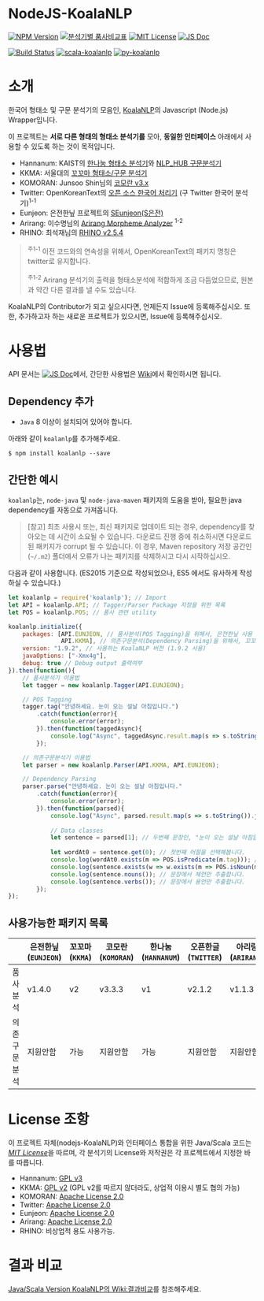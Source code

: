 # NodeJS-KoalaNLP

[![NPM Version](https://img.shields.io/npm/v/koalanlp.svg?style=flat-square)](https://github.com/nearbydelta/nodejs-koalanlp)
[![분석기별 품사비교표](https://img.shields.io/badge/%ED%92%88%EC%82%AC-%EB%B9%84%EA%B5%90%ED%91%9C-blue.svg?style=flat-square)](https://docs.google.com/spreadsheets/d/1OGM4JDdLk6URuegFKXg1huuKWynhg_EQnZYgTmG4h0s/edit?usp=sharing)
[![MIT License](https://img.shields.io/badge/license-MIT-green.svg?style=flat-square)](https://tldrlegal.com/license/mit-license)
[![JS Doc](https://img.shields.io/badge/JS-Doc-blue.svg?style=flat-square)](https://nearbydelta.github.com/nodejs-koalanlp/docs/module-koalanlp.html)

[![Build Status](https://img.shields.io/travis/nearbydelta/nodejs-koalanlp.svg?style=flat-square&branch=master)](https://travis-ci.org/nearbydelta/nodejs-koalanlp)
[![scala-koalanlp](https://img.shields.io/badge/Scala-KoalaNLP-red.svg?style=flat-square)](https://nearbydelta.github.io/KoalaNLP)
[![py-koalanlp](https://img.shields.io/badge/Python-KoalaNLP-blue.svg?style=flat-square)](https://nearbydelta.github.io/py-koalanlp)

# 소개
한국어 형태소 및 구문 분석기의 모음인, [KoalaNLP](https://github.com/nearbydelta/koalanlp)의 Javascript (Node.js) Wrapper입니다.

이 프로젝트는 __서로 다른 형태의 형태소 분석기를__ 모아,
__동일한 인터페이스__ 아래에서 사용할 수 있도록 하는 것이 목적입니다.
* Hannanum: KAIST의 [한나눔 형태소 분석기](http://kldp.net/projects/hannanum/)와 [NLP_HUB 구문분석기](http://semanticweb.kaist.ac.kr/home/index.php/NLP_HUB)
* KKMA: 서울대의 [꼬꼬마 형태소/구문 분석기](http://kkma.snu.ac.kr/documents/index.jsp)
* KOMORAN: Junsoo Shin님의 [코모란 v3.x](https://github.com/shin285/KOMORAN)
* Twitter: OpenKoreanText의 [오픈 소스 한국어 처리기](http://openkoreantext.org) (구 Twitter 한국어 분석기)<sup>1-1</sup>
* Eunjeon: 은전한닢 프로젝트의 [SEunjeon(S은전)](https://bitbucket.org/eunjeon/seunjeon)
* Arirang: 이수명님의 [Arirang Morpheme Analyzer](http://cafe.naver.com/korlucene) <sup>1-2</sup>
* RHINO: 최석재님의 [RHINO v2.5.4](https://github.com/SukjaeChoi/RHINO)

> <sup>주1-1</sup> 이전 코드와의 연속성을 위해서, OpenKoreanText의 패키지 명칭은 twitter로 유지합니다.
>
> <sup>주1-2</sup> Arirang 분석기의 출력을 형태소분석에 적합하게 조금 다듬었으므로, 원본과 약간 다른 결과를 낼 수도 있습니다.

KoalaNLP의 Contributor가 되고 싶으시다면, 언제든지 Issue에 등록해주십시오.
또한, 추가하고자 하는 새로운 프로젝트가 있으시면, Issue에 등록해주십시오.

# 사용법
API 문서는 [![JS Doc](https://img.shields.io/badge/JS-Doc-blue.svg?style=flat-square)](https://nearbydelta.github.com/nodejs-koalanlp/docs/module-koalanlp.html)에서, 간단한 사용법은 [Wiki](https://github.com/nearbydelta/nodejs-koalanlp/wiki)에서 확인하시면 됩니다.

## Dependency 추가
* `Java` 8 이상이 설치되어 있어야 합니다. 

아래와 같이 `koalanlp`를 추가해주세요.
```shell
$ npm install koalanlp --save 
```

## 간단한 예시
`koalanlp`는, `node-java` 및 `node-java-maven` 패키지의 도움을 받아, 필요한 java dependency를 자동으로 가져옵니다.

> [참고] 최초 사용시 또는, 최신 패키지로 업데이트 되는 경우, dependency를 찾아오는 데 시간이 소요될 수 있습니다.
> 다운로드 진행 중에 취소하시면 다운로드 된 패키지가 corrupt 될 수 있습니다.
> 이 경우, Maven repository 저장 공간인 (`~/.m2`) 폴더에서 오류가 나는 패키지를 삭제하시고 다시 시작하십시오.

다음과 같이 사용합니다. (ES2015 기준으로 작성되었으나, ES5 에서도 유사하게 작성하실 수 있습니다.)
```js
let koalanlp = require('koalanlp'); // Import
let API = koalanlp.API; // Tagger/Parser Package 지정을 위한 목록
let POS = koalanlp.POS; // 품사 관련 utility

koalanlp.initialize({
    packages: [API.EUNJEON, // 품사분석(POS Tagging)을 위해서, 은전한닢 사용
               API.KKMA], // 의존구문분석(Dependency Parsing)을 위해서, 꼬꼬마 사용
    version: "1.9.2", // 사용하는 KoalaNLP 버전 (1.9.2 사용)
    javaOptions: ["-Xmx4g"],
    debug: true // Debug output 출력여부
}).then(function(){
    // 품사분석기 이용법
    let tagger = new koalanlp.Tagger(API.EUNJEON);

    // POS Tagging
    tagger.tag("안녕하세요. 눈이 오는 설날 아침입니다.")
        .catch(function(error){
            console.error(error);            
        }).then(function(taggedAsync){
            console.log("Async", taggedAsync.result.map(s => s.toString()).join("\n"));
        });

    // 의존구문분석기 이용법
    let parser = new koalanlp.Parser(API.KKMA, API.EUNJEON);

    // Dependency Parsing
    parser.parse("안녕하세요. 눈이 오는 설날 아침입니다."
        .catch(function(error){
            console.error(error);            
        }).then(function(parsed){
            console.log("Async", parsed.result.map(s => s.toString()).join("\n"));
            
            // Data classes
            let sentence = parsed[1]; // 두번째 문장인, "눈이 오는 설날 아침입니다."를 선택합니다.
        
            let wordAt0 = sentence.get(0); // 첫번째 어절을 선택해봅니다.
            console.log(wordAt0.exists(m => POS.isPredicate(m.tag))); // 첫번째 어절에, 용언(동사/형용사)을 포함한 형태소가 있는지 확인합니다.
            console.log(sentence.exists(w => w.exists(m => POS.isNoun(m.tag)))); // 문장 전체에 체언(명사 등)을 포함한 어절이 있는지 확인합니다.
            console.log(sentence.nouns()); // 문장에서 체언만 추출합니다.
            console.log(sentence.verbs()); // 문장에서 용언만 추출합니다.
        });
});
```

## 사용가능한 패키지 목록

|         | 은전한닢(`EUNJEON`) | 꼬꼬마(`KKMA`) | 코모란(`KOMORAN`) | 한나눔(`HANNANUM`) | 오픈한글(`TWITTER`) | 아리랑(`ARIRANG`) | 라이노(`RHINO`) |
|---------|-------------------|---------------|-----------------|------------------|--------------------|-----------------|---------------|
| 품사분석    | v1.4.0 | v2  | v3.3.3 | v1  | v2.1.2 | v1.1.3 | v2.5.4 |
| 의존구문분석 | 지원안함 | 가능 | 지원안함 | 가능 | 지원안함 | 지원안함 | 지원안함 |

# License 조항
이 프로젝트 자체(nodejs-KoalaNLP)와 인터페이스 통합을 위한 Java/Scala 코드는 [*MIT License*](https://tldrlegal.com/license/mit-license)을 따르며,
각 분석기의 License와 저작권은 각 프로젝트에서 지정한 바를 따릅니다.
* Hannanum: [GPL v3](https://tldrlegal.com/license/gnu-general-public-license-v3-(gpl-3))
* KKMA: [GPL v2](https://tldrlegal.com/license/gnu-general-public-license-v2) (GPL v2를 따르지 않더라도, 상업적 이용시 별도 협의 가능)
* KOMORAN: [Apache License 2.0](https://tldrlegal.com/license/apache-license-2.0-(apache-2.0))
* Twitter: [Apache License 2.0](https://tldrlegal.com/license/apache-license-2.0-(apache-2.0))
* Eunjeon: [Apache License 2.0](https://tldrlegal.com/license/apache-license-2.0-(apache-2.0))
* Arirang: [Apache License 2.0](https://tldrlegal.com/license/apache-license-2.0-(apache-2.0))
* RHINO: 비상업적 용도 사용가능.

# 결과 비교
[Java/Scala Version KoalaNLP의 Wiki:결과비교](https://github.com/nearbydelta/KoalaNLP/wiki/4.-결과-비교)를 참조해주세요.
